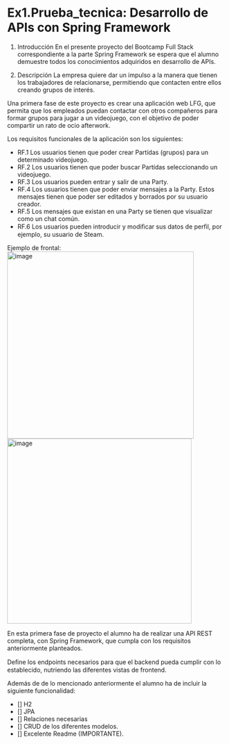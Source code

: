 # Ex1.Prueba_tecnica: Desarrollo de APIs con Spring Framework

1.    Introducción
En el presente proyecto del Bootcamp Full Stack correspondiente a la parte Spring Framework se espera que el alumno demuestre todos los conocimientos adquiridos en desarrollo de APIs. 

2.    Descripción 
La empresa quiere dar un impulso a la manera que tienen los trabajadores de relacionarse, permitiendo que contacten entre ellos creando grupos de interés. 

Una primera fase de este proyecto es crear una aplicación web LFG, que permita que los  empleados  puedan  contactar  con  otros  compañeros  para formar grupos para jugar a un videojuego, con el objetivo de poder compartir un rato de ocio afterwork. 

Los requisitos funcionales de la aplicación son los siguientes: 

- RF.1   Los   usuarios  tienen  que  poder  crear  Partídas  (grupos)  para  un determinado videojuego.
- RF.2  Los  usuarios  tienen  que  poder  buscar  Partídas  seleccionando  un videojuego.
- RF.3  Los usuarios pueden entrar y salir de una Party. 
- RF.4  Los  usuarios  tienen  que  poder  enviar  mensajes  a  la  Party. Estos mensajes tienen que poder ser editados y borrados por su usuario creador. 
- RF.5  Los mensajes que existan en una Party se tienen que visualizar como un chat común. 
- RF.6 Los usuarios pueden introducir y modiﬁcar sus datos de perﬁl, por ejemplo, su usuario de Steam. 

Ejemplo de frontal: 
<img width="431" alt="image" src="https://user-images.githubusercontent.com/110301198/232996140-8d352ce9-0ebf-44c7-bc91-6471789ce3fb.png">
<img width="426" alt="image" src="https://user-images.githubusercontent.com/110301198/232996295-4db00bee-65da-4f85-86cc-7b77281b7c34.png">

En esta primera fase de proyecto el alumno ha de realizar una  API REST completa,   con   Spring Framework,   que   cumpla   con   los   requisitos   anteriormente planteados. 

Deﬁne los endpoints necesarios para que el backend pueda cumplir con lo establecido, nutriendo las diferentes vistas de frontend. 

 Además de de lo mencionado anteriormente el alumno ha de incluir la siguiente funcionalidad: 

- [] H2
- [] JPA
- [] Relaciones necesarias
- [] CRUD de los diferentes modelos.
- [] Excelente Readme (IMPORTANTE). 
